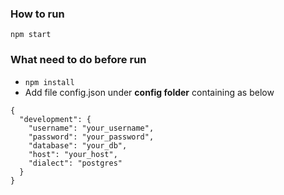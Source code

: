 ### How to run

```
npm start
```

### What need to do before run

- `npm install`
- Add file config.json under **config folder** containing as below

```
{
  "development": {
    "username": "your_username",
    "password": "your_password",
    "database": "your_db",
    "host": "your_host",
    "dialect": "postgres"
  }
}
```
